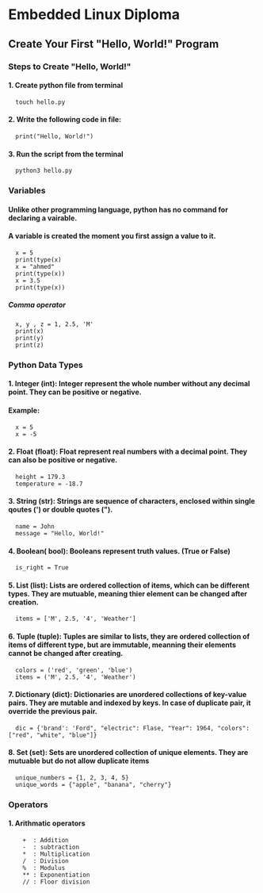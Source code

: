 # Embedded Linux Diploma

## Create Your First "Hello, World!" Program

### Steps to Create "Hello, World!"

#### 1. Create python file from terminal
      touch hello.py
#### 2. Write the following code in file:
      print("Hello, World!")
#### 3. Run the script from the terminal
      python3 hello.py

### Variables
#### Unlike other programming language, python has no command for declaring a vairable.
#### A variable is created the moment you first assign a value to it.
      x = 5
      print(type(x)
      x = "ahmed"
      print(type(x))
      x = 3.5
      print(type(x))
##### Comma operator
      x, y , z = 1, 2.5, 'M'
      print(x)
      print(y)
      print(z)

### Python Data Types
#### 1. Integer (int): Integer represent the whole number without any decimal point. They can be positive or negative.
#### Example:
      x = 5
      x = -5
#### 2. Float (float): Float represent real numbers with a decimal point. They can also be positive or negative.
      height = 179.3
      temperature = -18.7
#### 3. String (str): Strings are sequence of characters, enclosed within single qoutes (') or double quotes (").
      name = John
      message = "Hello, World!"
#### 4. Boolean( bool): Booleans represent truth values. (True or False)
      is_right = True
#### 5. List (list): Lists are ordered collection of items, which can be different types. They are mutuable, meaning          thier element can be changed after creation.
      items = ['M', 2.5, '4', 'Weather']
#### 6. Tuple (tuple): Tuples are similar to lists, they are ordered collection of items of different type, but are           immutable, meanning their elements cannot be changed after creating.
      colors = ('red', 'green', 'blue')
      items = ('M', 2.5, '4', 'Weather')
#### 7. Dictionary (dict): Dictionaries are unordered collections of key-value pairs. They are mutable and indexed by         keys. In case of duplicate pair, it override the previous pair.
      dic = {'brand': 'Ford", "electric": Flase, "Year": 1964, "colors": ["red", "white", "blue"]}
#### 8. Set (set): Sets are unordered collection of unique elements. They are mutuable but do not allow duplicate             items
      unique_numbers = {1, 2, 3, 4, 5}
      unique_words = {"apple", "banana", "cherry"}

### Operators
#### 1. Arithmatic operators

        +  : Addition
        -  : subtraction
        *  : Multiplication
        /  : Division
        %  : Modulus
        ** : Exponentiation
        // : Floor division

